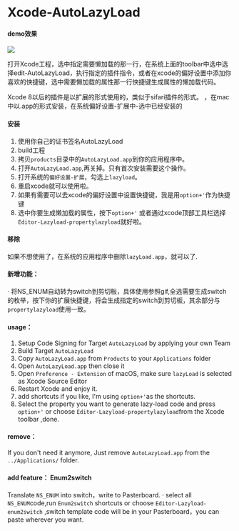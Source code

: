 # Xcode-AutoLazyLoad

#### demo效果



![](http://ws2.sinaimg.cn/large/9cd3e769gy1ga7wgxh2cfg20dt0kt4dt.gif)



打开Xcode工程，选中指定需要懒加载的那一行，在系统上面的toolbar中选中选择edit-AutoLazyLoad，执行指定的插件指令，或者在xcode的偏好设置中添加你喜欢的快捷键，选中需要懒加载的属性那一行快捷键生成属性的懒加载代码。

Xcode 8以后的插件是以扩展的形式使用的，类似于sifari插件的形式。
，在mac中以.app的形式安装，在系统偏好设置-扩展中-选中已经安装的

#### 安装

1. 使用你自己的证书签名AutoLazyLoad
2. build工程
3. 拷贝`products`目录中的`AutoLazyLoad.app`到你的应用程序中。
4. 打开`AutoLazyLoad.app`,再关掉。只有首次安装需要这个操作。
5. 打开系统的`偏好设置-扩展`，勾选上`lazyload`。
6. 重启xcode就可以使用啦。
7. 如果有需要可以去xcode的偏好设置中设置快捷键，我是用`option+'`作为快捷键
8. 选中你要生成懒加载的属性，按下`option+'` 或者通过xcode顶部工具栏选择`Editor-Lazyload-propertylazyload`就好啦。

#### 移除

如果不想使用了，在系统的应用程序中删除`lazyLoad.app`，就可以了.



#### 新增功能：

· 将NS_ENUM自动转为switch到剪切板，具体使用参照gif,全选需要生成switch的枚举，按下你的扩展快捷键，将会生成指定的switch到剪切板，其余部分与`propertylazyload`使用一致。



#### usage：

1. Setup Code Signing for Target `AutoLazyLoad` by applying your own Team
2. Build Target `AutoLazyLoad`
3. Copy `AutoLazyLoad.app` from `Products` to your `Applications` folder
4. Open `AutoLazyLoad.app` then close it
5. Open `Preference - Extension` of macOS, make sure `lazyLoad` is selected as Xcode Source Editor
6. Restart Xcode and enjoy it.
7. add shortcuts if you like, I'm using `option+'`as the shortcuts.
8. Select the property you want to generate lazy-load code and press `option+'` or choose `Editor-Lazyload-propertylazyload`from the Xcode toolbar ,done.

#### remove：

If you don't need it anymore, Just remove  `AutoLazyLoad.app` from the `../Applications/` folder.



#### add feature： Enum2switch

Translate  `NS_ENUM` into switch，write to Pasterboard.
· select all  `NS_ENUM`code,run `Enum2switch` shortcuts or choose `Editor-Lazyload-enum2switch` ,switch template code will be in your Pasterboard，you can paste wherever you want.
